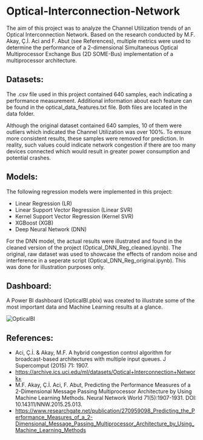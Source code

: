 # Optical-Interconnection-Network

The aim of this project was to analyze the Channel Utilization trends of an Optical Interconnection Network. Based on the research conducted by M.F. Akay, Ç.İ. Aci and F. Abut (see References), multiple metrics were used to determine the performance of a 2-dimensional Simultaneous Optical Multiprocessor Exchange Bus (2D SOME-Bus) implementation of a multiprocessor architecture. 

## Datasets:

The .csv file used in this project contained 640 samples, each indicating a performance measurement. Additional information about each feature can be found in the optical_data_features.txt file. Both files are located in the data folder.

Although the original dataset contained 640 samples, 10 of them were outliers which indicated the Channel Utilization was over 100%. To ensure more consistent results, these samples were removed for prediction. In reality, such values could indicate network congestion if there are too many devices connected which would result in greater power consumption and potential crashes.

## Models:

The following regression models were implemented in this project:

- Linear Regression (LR)
- Linear Support Vector Regression (Linear SVR)
- Kernel Support Vector Regression (Kernel SVR)
- XGBoost (XGB)
- Deep Neural Network (DNN)

For the DNN model, the actual results were illustrated and found in the cleaned version of the project (Optical_DNN_Reg_cleaned.ipynb). The original, raw dataset was used to showcase the effects of random noise and interference in a seperate script (Optical_DNN_Reg_original.ipynb). This was done for illustration purposes only.

## Dashboard:

A Power BI dashboard (OpticalBI.pbix) was created to illustrate some of the most important data and Machine Learning results at a glance.

![OpticalBI](https://user-images.githubusercontent.com/59748085/205374740-903092c3-641e-46ea-93e6-663a64d61442.JPG)

## References:

- Aci, Ç.İ. & Akay, M.F. A hybrid congestion control algorithm for broadcast-based architectures with multiple input queues. J Supercomput (2015) 71: 1907.
- https://archive.ics.uci.edu/ml/datasets/Optical+Interconnection+Network+
- M.F. Akay, Ç.İ. Aci, F. Abut, Predicting the Performance Measures of a 2-Dimensional Message Passing Multiprocessor Architecture by Using Machine Learning Methods. Neural Network World 71(5):1907-1931. DOI: 10.14311/NNW.2015.25.013.
- https://www.researchgate.net/publication/270959098_Predicting_the_Performance_Measures_of_a_2-Dimensional_Message_Passing_Multiprocessor_Architecture_by_Using_Machine_Learning_Methods
